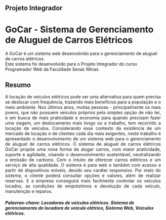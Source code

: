## Projeto Integrador 
# GoCar - Sistema de Gerenciamento de Aluguel de Carros Elétricos

A GoCar é um sistema web desenvolvido para o gerenciamento de aluguel de carros elétricos. <br>
Este sistema foi desenvolvido para o Projeto Integrador do curso Programador Web da Faculdade Senac Minas.

## Resumo


<p align="justify">A locação de veículos elétricos pode ser uma alternativa para quem precisa se deslocar com frequência, trazendo mais benefícios para a população e o meio ambiente. Nos últimos anos, muitas pessoas - principalmente os mais jovens, que não possuem veículos próprios pela simples opção de não ter, e em busca de mais praticidade e economia para quando precisam fazer uma viagem, um deslocamento mais longo ou a trabalho, tem recorrido a locação de veículos.
Considerando esse contexto da existência de um mercado de locação e de clientes cada dia mais exigentes, neste trabalho é apresentado o desenvolvimento de um sistema web para o gerenciamento de aluguel de carros elétricos.
O sistema de aluguel de carros elétricos GoCar propõe uma nova forma de alugar carros, com maior praticidade, suporte e agilidade, visando o desenvolvimento sustentável, neutralizando a emissão de carbono. Com o intuito de oferecer carros elétricos e um serviço de alta qualidade.
O sistema é para web e também com acesso a partir de dispositivos móveis, devido seu caráter responsivo. Por meio do sistema, o cliente poderá consultar opções e valores, além de realizar reservas. E a empresa conseguirá mais facilmente controlar os veículos locados, as condições de empréstimos e devolução de cada veículo, manutenção e reparos. 

##### Palavras-chave: Locadoras de veículos elétricos. Sistema de gerenciamento de locadora de veículo elétrico, Sistema Web, Veículos elétricos.
  
  
